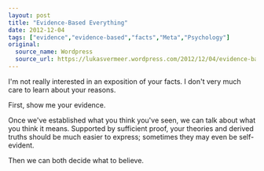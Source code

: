 ```yaml
---
layout: post
title: "Evidence-Based Everything"
date: 2012-12-04
tags: ["evidence","evidence-based","facts","Meta","Psychology"]
original:
  source_name: Wordpress
  source_url: https://lukasvermeer.wordpress.com/2012/12/04/evidence-based-everything/
---
```


I'm not really interested in an exposition of your facts. I don't very much care to learn about your reasons.

First, show me your evidence.

Once we've established what you think you've seen, we can talk about what you think it means. Supported by sufficient proof, your theories and derived truths should be much easier to express; sometimes they may even be self-evident.

Then we can both decide what to believe.